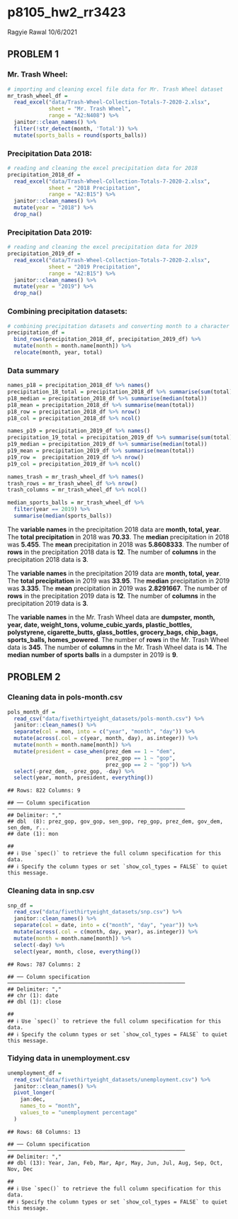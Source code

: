 p8105\_hw2\_rr3423
================
Ragyie Rawal
10/6/2021

## PROBLEM 1

### Mr. Trash Wheel:

``` r
# importing and cleaning excel file data for Mr. Trash Wheel dataset 
mr_trash_wheel_df = 
  read_excel("data/Trash-Wheel-Collection-Totals-7-2020-2.xlsx",
             sheet = "Mr. Trash Wheel",
             range = "A2:N408") %>% 
  janitor::clean_names() %>% 
  filter(!str_detect(month, 'Total')) %>% 
  mutate(sports_balls = round(sports_balls))
```

### Precipitation Data 2018:

``` r
# reading and cleaning the excel precipitation data for 2018 
precipitation_2018_df = 
  read_excel("data/Trash-Wheel-Collection-Totals-7-2020-2.xlsx",
             sheet = "2018 Precipitation",
             range = "A2:B15") %>% 
  janitor::clean_names() %>% 
  mutate(year = "2018") %>% 
  drop_na()
```

### Precipitation Data 2019:

``` r
# reading and cleaning the excel precipitation data for 2019 
precipitation_2019_df = 
  read_excel("data/Trash-Wheel-Collection-Totals-7-2020-2.xlsx",
             sheet = "2019 Precipitation",
             range = "A2:B15") %>% 
  janitor::clean_names() %>% 
  mutate(year = "2019") %>% 
  drop_na()
```

### Combining precipitation datasets:

``` r
# combining precipitation datasets and converting month to a character variable
precipitation_df =
  bind_rows(precipitation_2018_df, precipitation_2019_df) %>% 
  mutate(month = month.name[month]) %>% 
  relocate(month, year, total)
```

### Data summary

``` r
names_p18 = precipitation_2018_df %>% names()
precipitation_18_total = precipitation_2018_df %>% summarise(sum(total))
p18_median = precipitation_2018_df %>% summarise(median(total))
p18_mean = precipitation_2018_df %>% summarise(mean(total))
p18_row = precipitation_2018_df %>% nrow()
p18_col = precipitation_2018_df %>% ncol()

names_p19 = precipitation_2019_df %>% names()
precipitation_19_total = precipitation_2019_df %>% summarise(sum(total))
p19_median = precipitation_2019_df %>% summarise(median(total))
p19_mean = precipitation_2019_df %>% summarise(mean(total))
p19_row =  precipitation_2019_df %>% nrow()
p19_col = precipitation_2019_df %>% ncol()

names_trash = mr_trash_wheel_df %>% names()
trash_rows = mr_trash_wheel_df %>% nrow()
trash_columns = mr_trash_wheel_df %>% ncol()

median_sports_balls = mr_trash_wheel_df %>% 
  filter(year == 2019) %>% 
  summarise(median(sports_balls))
```

The **variable names** in the precipitation 2018 data are **month,
total, year**. The **total precipitation** in 2018 was **70.33**. The
**median** precipitation in 2018 was **5.455**. The **mean**
precipitation in 2018 was **5.8608333**. The number of **rows** in the
precipitation 2018 data is **12**. The number of **columns** in the
precipitation 2018 data is **3**.

The **variable names** in the precipitation 2019 data are **month,
total, year**. The **total precipitation** in 2019 was **33.95**. The
**median** precipitation in 2019 was **3.335**. The **mean**
precipitation in 2019 was **2.8291667**. The number of **rows** in the
precipitation 2019 data is **12**. The number of **columns** in the
precipitation 2019 data is **3**.

The **variable names** in the Mr. Trash Wheel data are **dumpster,
month, year, date, weight\_tons, volume\_cubic\_yards, plastic\_bottles,
polystyrene, cigarette\_butts, glass\_bottles, grocery\_bags,
chip\_bags, sports\_balls, homes\_powered**. The number of **rows** in
the Mr. Trash Wheel data is **345**. The number of **columns** in the
Mr. Trash Wheel data is **14**. The **median number of sports balls** in
a dumpster in 2019 is **9**.

## PROBLEM 2

### Cleaning data in pols-month.csv

``` r
pols_month_df = 
  read_csv("data/fivethirtyeight_datasets/pols-month.csv") %>% 
  janitor::clean_names() %>% 
  separate(col = mon, into = c("year", "month", "day")) %>%
  mutate(across(.col = c(year, month, day), as.integer)) %>% 
  mutate(month = month.name[month]) %>% 
  mutate(president = case_when(prez_dem == 1 ~ "dem",
                               prez_gop == 1 ~ "gop",
                               prez_gop == 2 ~ "gop")) %>% 
  select(-prez_dem, -prez_gop, -day) %>%
  select(year, month, president, everything())
```

    ## Rows: 822 Columns: 9

    ## ── Column specification ────────────────────────────────────────────────────────
    ## Delimiter: ","
    ## dbl  (8): prez_gop, gov_gop, sen_gop, rep_gop, prez_dem, gov_dem, sen_dem, r...
    ## date (1): mon

    ## 
    ## ℹ Use `spec()` to retrieve the full column specification for this data.
    ## ℹ Specify the column types or set `show_col_types = FALSE` to quiet this message.

### Cleaning data in snp.csv

``` r
snp_df = 
  read_csv("data/fivethirtyeight_datasets/snp.csv") %>% 
  janitor::clean_names() %>% 
  separate(col = date, into = c("month", "day", "year")) %>% 
  mutate(across(.col = c(month, day, year), as.integer)) %>% 
  mutate(month = month.name[month]) %>% 
  select(-day) %>% 
  select(year, month, close, everything())
```

    ## Rows: 787 Columns: 2

    ## ── Column specification ────────────────────────────────────────────────────────
    ## Delimiter: ","
    ## chr (1): date
    ## dbl (1): close

    ## 
    ## ℹ Use `spec()` to retrieve the full column specification for this data.
    ## ℹ Specify the column types or set `show_col_types = FALSE` to quiet this message.

### Tidying data in unemployment.csv

``` r
unemployment_df = 
  read_csv("data/fivethirtyeight_datasets/unemployment.csv") %>% 
  janitor::clean_names() %>% 
  pivot_longer(
    jan:dec,
    names_to = "month",
    values_to = "unemployment percentage"
  )
```

    ## Rows: 68 Columns: 13

    ## ── Column specification ────────────────────────────────────────────────────────
    ## Delimiter: ","
    ## dbl (13): Year, Jan, Feb, Mar, Apr, May, Jun, Jul, Aug, Sep, Oct, Nov, Dec

    ## 
    ## ℹ Use `spec()` to retrieve the full column specification for this data.
    ## ℹ Specify the column types or set `show_col_types = FALSE` to quiet this message.
